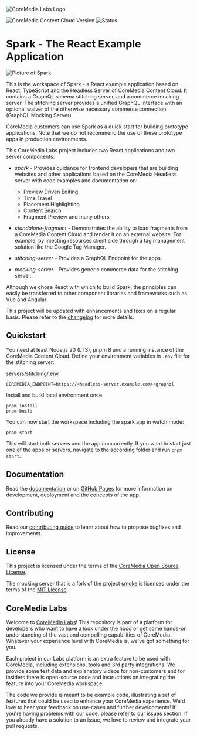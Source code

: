 ![CoreMedia Labs Logo](https://documentation.coremedia.com/badges/banner_coremedia_labs_wide.png)

![CoreMedia Content Cloud Version](https://img.shields.io/static/v1?message=2401&label=CoreMedia%20Content%20Cloud&style=for-the-badge&labelColor=666666&color=672779 
"This badge shows the CoreMedia version this project is compatible with. 
Please read the versioning section of the project to see what other CoreMedia versions are supported and how to find them."
)
![Status](https://img.shields.io/static/v1?message=active&label=Status&style=for-the-badge&labelColor=666666&color=2FAC66 
"The status badge describes if the project is maintained. Possible values are active and inactive. 
If a project is inactive it means that the development has been discontinued and won't support future CoreMedia versions."
)

# Spark - The React Example Application

![Picture of Spark](docs/img/spark.jpg)

This is the workspace of Spark - a React example application based on React, 
TypeScript and the Headless Server of CoreMedia Content Cloud. It contains a 
GraphQL schema stitching server, and a commerce mocking server. The stitching 
server provides a unified GraphQL interface with an optional waiver of the 
otherwise necessary commerce connection (GraphQL Mocking Server).

CoreMedia customers can use Spark as a quick start for building prototype 
applications. Note that we do not recommend the use of these prototype apps in 
production environments.

This CoreMedia Labs project includes two React applications and two server 
components:

* _spark_ - Provides guidance for frontend developers that are building websites 
  and other applications based on the CoreMedia Headless server with code examples 
  and documentation on:
   * Preview Driven Editing
   * Time Travel
   * Placement Highlighting
   * Content Search
   * Fragment Preview and many others
* _standalone-fragment_ - Demonstrates the ability to load fragments from a 
  CoreMedia Content Cloud and render it on an external website. For example, by 
  injecting resources client side through a tag management solution like the 
  Google Tag Manager.
  
* _stitching-server_ - Provides a GraphQL Endpoint for the apps.
* _mocking-server_ - Provides generic commerce data for the stitching server.

Although we chose React with which to build Spark, the principles can easily be 
transferred to other component libraries and frameworks such as Vue and Angular.

This project will be updated with enhancements and fixes on a regular basis. 
Please refer to the [changelog](CHANGELOG.md) for more details.

## Quickstart

You need at least Node.js 20 (LTS), pnpm 8 and a running instance of the CoreMedia Content Cloud.
Define your environment variables in `.env` file for the stitching server:

[servers/stitching/.env](servers/stitching/.env.example)
```
COREMEDIA_ENDPOINT=https://<headless-server.example.com>/graphql
```

Install and build local environment once:
```
pnpm install
pnpm build
```

You can now start the workspace including the spark app in watch mode:
```
pnpm start
```

This will start both servers and the app concurrently. If you want to start just
one of the apps or servers, navigate to the according folder and run `pnpm start`.

## Documentation

Read the [documentation](docs/README.md) or on [GitHub Pages](https://coremedia.github.io/coremedia-headless-client-react/docs) for more information on development, deployment and the concepts of the app.


## Contributing

Read our [contributing guide](CONTRIBUTING.md) to learn about how to propose bugfixes and improvements.

## License

This project is licensed under the terms of the [CoreMedia Open Source License](LICENSE.txt).

The mocking server that is a fork of the project [smoke](https://github.com/sinedied/smoke) 
is licensed under the terms of the [MIT License](servers/mocking/LICENSE.txt).

## CoreMedia Labs

Welcome to [CoreMedia Labs](https://www.coremedia.com/labs)! This repository
is part of a platform for developers who want to have a look under the hood or
get some hands-on understanding of the vast and compelling capabilities of
CoreMedia. Whatever your experience level with CoreMedia is, we've got something
for you.

Each project in our Labs platform is an extra feature to be used with CoreMedia,
including extensions, tools and 3rd party integrations. We provide some test
data and explanatory videos for non-customers and for insiders there is
open-source code and instructions on integrating the feature into your
CoreMedia workspace. 

The code we provide is meant to be example code, illustrating a set of features
that could be used to enhance your CoreMedia experience. We'd love to hear your
feedback on use-cases and further developments! If you're having problems with
our code, please refer to our issues section. If you already have a solution to 
an issue, we love to review and integrate your pull requests. 


